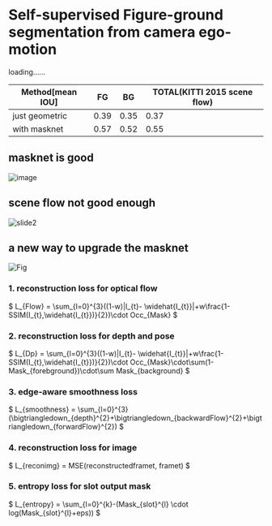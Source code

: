 # Self-supervised Figure-ground segmentation from camera ego-motion

loading......

| Method[mean IOU] | FG   | BG   | TOTAL(KITTI 2015 scene flow) |
| ---------------- | ---- | ---- | ---------------------------- |
| just geometric   | 0.39 | 0.35 | 0.37                         |
| with masknet     | 0.57 | 0.52 | 0.55                         |
## masknet is good
![image](https://user-images.githubusercontent.com/54012489/143808098-cfc0f440-0cd7-4c8b-b6f9-0f3faf5c7140.png)
## scene flow not good enough
![slide2](https://user-images.githubusercontent.com/54012489/127940143-076d455e-329c-4113-83bc-0551cabb9cf8.png)

## a new way to upgrade the masknet
![Fig](https://user-images.githubusercontent.com/54012489/146138094-70be6586-e177-4ce6-8e90-7bcf62782d8a.png)

### 1. reconstruction loss for optical flow
$ L_{Flow} = \sum_{l=0}^{3}((1-w)|I_{t}- \widehat{I_{t}}|+w\frac{1-SSIM(I_{t},\widehat{I_{t}})}{2})\cdot Occ_{Mask} $
### 2. reconstruction loss for depth and pose
$ L_{Dp} = \sum_{l=0}^{3}((1-w)|I_{t}- \widehat{I_{t}}|+w\frac{1-SSIM(I_{t},\widehat{I_{t}})}{2})\cdot Occ_{Mask}\cdot\sum(1-Mask_{forebground})\cdot\sum Mask_{background} $
### 3. edge-aware smoothness loss
$ L_{smoothness} = \sum_{l=0}^{3}(\bigtriangledown_{depth}^{2}+\bigtriangledown_{backwardFlow}^{2}+\bigtriangledown_{forwardFlow}^{2}) $
### 4. reconstruction loss for image
$ L_{reconimg} = MSE(reconstructedframet, framet) $
### 5. entropy loss for slot output mask
$ L_{entropy} = \sum_{l=0}^{k}-(Mask_{slot}^{l} \cdot log(Mask_{slot}^{l}+eps)) $